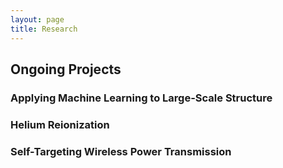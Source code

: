 ```yaml
---
layout: page
title: Research
---
```


## Ongoing Projects

### Applying Machine Learning to Large-Scale Structure

### Helium Reionization

### Self-Targeting Wireless Power Transmission
